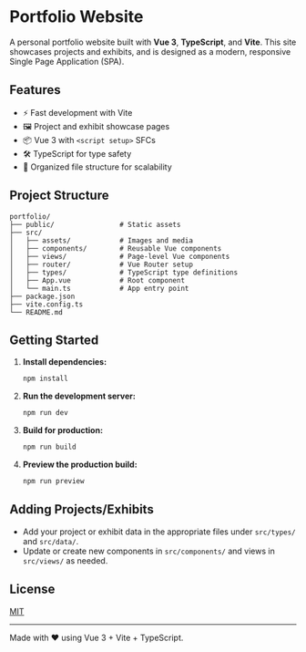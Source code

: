 # Portfolio Website

A personal portfolio website built with **Vue 3**, **TypeScript**, and **Vite**. This site showcases projects and exhibits, and is designed as a modern, responsive Single Page Application (SPA).

## Features

- ⚡️ Fast development with Vite
- 🖼️ Project and exhibit showcase pages
- 📦 Vue 3 with `<script setup>` SFCs
- 🛠️ TypeScript for type safety
- 📁 Organized file structure for scalability

## Project Structure

```
portfolio/
├── public/                # Static assets
├── src/
│   ├── assets/            # Images and media
│   ├── components/        # Reusable Vue components
│   ├── views/             # Page-level Vue components
│   ├── router/            # Vue Router setup
│   ├── types/             # TypeScript type definitions
│   ├── App.vue            # Root component
│   └── main.ts            # App entry point
├── package.json
├── vite.config.ts
└── README.md
```

## Getting Started

1. **Install dependencies:**
   ```bash
   npm install
   ```

2. **Run the development server:**
   ```bash
   npm run dev
   ```

3. **Build for production:**
   ```bash
   npm run build
   ```

4. **Preview the production build:**
   ```bash
   npm run preview
   ```

## Adding Projects/Exhibits

- Add your project or exhibit data in the appropriate files under `src/types/` and `src/data/`.
- Update or create new components in `src/components/` and views in `src/views/` as needed.

## License

[MIT](LICENSE)

---

Made with ❤️ using Vue 3 + Vite + TypeScript.
